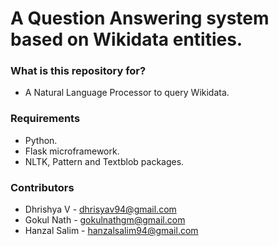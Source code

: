 # A Question Answering system based on Wikidata entities. #

### What is this repository for? ###

* A Natural Language Processor to query Wikidata.


### Requirements ###

* Python. 
* Flask microframework.
* NLTK, Pattern and Textblob packages.

### Contributors ###

* Dhrishya V - dhrisyav94@gmail.com
* Gokul Nath - gokulnathgm@gmail.com
* Hanzal Salim - hanzalsalim94@gmail.com